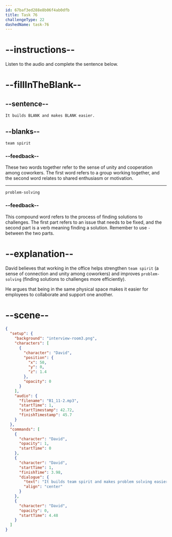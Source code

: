 ```yaml
---
id: 67baf3ed288e8b06f4ab0dfb
title: Task 76
challengeType: 22
dashedName: task-76
---
```


<!-- (Audio) David: It builds team spirit and makes problem-solving easier. -->

# --instructions--

Listen to the audio and complete the sentence below.

# --fillInTheBlank--

## --sentence--

`It builds BLANK and makes BLANK easier.`

## --blanks--

`team spirit`

### --feedback--  

These two words together refer to the sense of unity and cooperation among coworkers. The first word refers to a group working together, and the second word relates to shared enthusiasm or motivation.

---

`problem-solving`

### --feedback--  

This compound word refers to the process of finding solutions to challenges. The first part refers to an issue that needs to be fixed, and the second part is a verb meaning finding a solution. Remember to use `-` between the two parts.

# --explanation--

David believes that working in the office helps strengthen `team spirit` (a sense of connection and unity among coworkers) and improves `problem-solving` (finding solutions to challenges more efficiently).

He argues that being in the same physical space makes it easier for employees to collaborate and support one another.

# --scene--

```json
{
  "setup": {
    "background": "interview-room3.png",
    "characters": [
      {
        "character": "David",
        "position": {
          "x": 50,
          "y": 0,
          "z": 1.4
        },
        "opacity": 0
      }
    ],
    "audio": {
      "filename": "B1_11-2.mp3",
      "startTime": 1,
      "startTimestamp": 42.72,
      "finishTimestamp": 45.7
    }
  },
  "commands": [
    {
      "character": "David",
      "opacity": 1,
      "startTime": 0
    },
    {
      "character": "David",
      "startTime": 1,
      "finishTime": 3.98,
      "dialogue": {
        "text": "It builds team spirit and makes problem solving easier.",
        "align": "center"
      }
    },
    {
      "character": "David",
      "opacity": 0,
      "startTime": 4.48
    }
  ]
}
```

